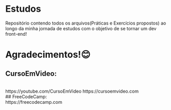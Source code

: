 # Estudos

Repositório contendo todos os arquivos(Práticas
e 
Exercícios propostos) ao longo da minha jornada 
de 
estudos com o objetivo de se tornar um dev 
front-end!

# Agradecimentos!😊

## CursoEmVideo: 
<br />
https://youtube.com/CursoEmVideo
https://cursoemvideo.com
<br />
## FreeCodeCamp:
<br />
https://freecodecamp.com
<br />